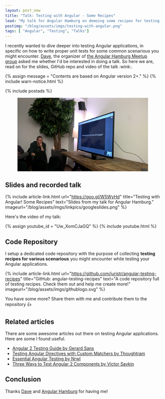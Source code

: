 ```yaml
---
layout: post_new
title: "Talk: Testing with Angular - Some Recipes"
lead: "My talk for Angular Hamburg on demoing some recipes for testing Angular applications"
postimg: "/blog/assets/imgs/testing-with-angular.png"
tags: [ "Angular", "Testing", "Talks"]
---
```


<div class="article-intro">
  I recently wanted to dive deeper into testing Angular applications, in specific on how to write proper unit tests for some common scenarious you might encounter. <a href="https://twitter.com/webdave_de" target="_blank">Dave</a>, the organizer of <a href="https://twitter.com/angular_hamburg" target="_blank">the Angular Hamburg Meetup group</a> asked me whether I'd be interested in doing a talk. So here we are, read on for the slides, GitHub repo and video of the talk :wink:.
</div>

{% assign message = "Contents are based on Angular version 2+." %}
{% include warn-notice.html %}

{% include postads %}

<figure class="image--medium">
    <a href="/blog/assets/imgs/nghamburg-twitter.jpg" class="image--zoom">
        <img src="/blog/assets/imgs/nghamburg-twitter.jpg">
    </a>
</figure>

## Slides and recorded talk

{% include article-link.html
	url="https://goo.gl/W5WyHd"
	title="Testing with Angular! Some Recipes"
	text="Slides from my talk for Angular Hamburg."
    imageurl="/blog/assets/imgs/linkpics/googleslides.png"
%}

Here's the video of my talk:

{% assign youtube_id = "Uw_XomCJaGQ" %}
{% include youtube.html %}

## Code Repository

I setup a dedicated code repository with the purpose of collecting **testing recipes for various scenarious** you might encounter while testing your Angular applications.

{% include article-link.html
	url="https://github.com/juristr/angular-testing-recipes"
	title="GitHub: angular-testing-recipes"
	text="A code repository full of testing recipes. Check them out and help me create more!"
    imageurl="/blog/assets/imgs/githublogo.svg"
%}

You have some more? Share them with me and contribute them to the repository :+1:

## Related articles

There are some awesome articles out there on testing Angular applications. Here are some I found useful.

- [Angular 2 Testing Guide by Gerard Sans](https://medium.com/google-developer-experts/angular-2-testing-guide-a485b6cb1ef0)
- [Testing Angular Directives with Custom Matchers by Thoughtram](https://blog.thoughtram.io/angular/2016/12/27/angular-2-advance-testing-with-custom-matchers.html)
- [Essential Angular Testing by Nrwl](https://blog.nrwl.io/essential-angular-testing-192315f8be9b#.undqs5icx)
- [Three Ways to Test Angular 2 Components by Victor Savkin](https://vsavkin.com/three-ways-to-test-angular-2-components-dcea8e90bd8d#.hif9f24b5)

## Conclusion

Thanks [Dave](https://twitter.com/webdave_de) and [Angular Hamburg](https://twitter.com/angular_hamburg) for having me!
